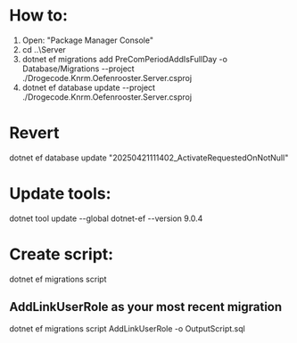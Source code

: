 # How to:

1. Open: "Package Manager Console"
2. cd ..\Server
3. dotnet ef migrations add PreComPeriodAddIsFullDay -o Database/Migrations --project ./Drogecode.Knrm.Oefenrooster.Server.csproj
4. dotnet ef database update --project ./Drogecode.Knrm.Oefenrooster.Server.csproj

# Revert

dotnet ef database update "20250421111402_ActivateRequestedOnNotNull"

# Update tools:

dotnet tool update --global dotnet-ef --version 9.0.4

# Create script:

dotnet ef migrations script

## AddLinkUserRole as your most recent migration

dotnet ef migrations script AddLinkUserRole -o OutputScript.sql